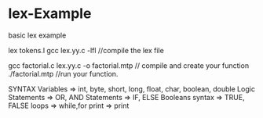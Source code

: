 # lex-Example
basic lex example

lex tokens.l
gcc lex.yy.c -lfl   //compile the lex file

gcc factorial.c lex.yy.c -o factorial.mtp   // compile and create your function
./factorial.mtp    //run your function.


SYNTAX
Variables => int, byte, short, long, float, char, boolean, double
Logic Statements => OR, AND
Statements => IF, ELSE
Booleans syntax => TRUE, FALSE
loops => while,for
print => print
